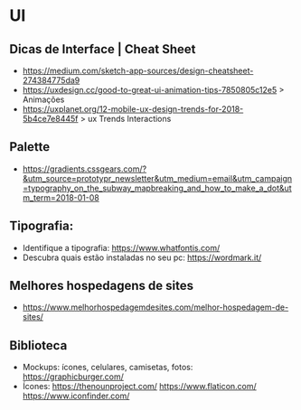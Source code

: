 # UI

## Dicas de Interface | Cheat Sheet
- https://medium.com/sketch-app-sources/design-cheatsheet-274384775da9 
- https://uxdesign.cc/good-to-great-ui-animation-tips-7850805c12e5 > Animações
- https://uxplanet.org/12-mobile-ux-design-trends-for-2018-5b4ce7e8445f > ux Trends Interactions

## Palette
- https://gradients.cssgears.com/?&utm_source=prototypr_newsletter&utm_medium=email&utm_campaign=typography_on_the_subway_mapbreaking_and_how_to_make_a_dot&utm_term=2018-01-08

## Tipografia:
- Identifique a tipografia: https://www.whatfontis.com/
- Descubra quais estão instaladas no seu pc: https://wordmark.it/

## Melhores hospedagens de sites
- https://www.melhorhospedagemdesites.com/melhor-hospedagem-de-sites/

## Biblioteca
- Mockups: ícones, celulares, camisetas, fotos: https://graphicburger.com/
- Ícones: https://thenounproject.com/
          https://www.flaticon.com/
          https://www.iconfinder.com/
